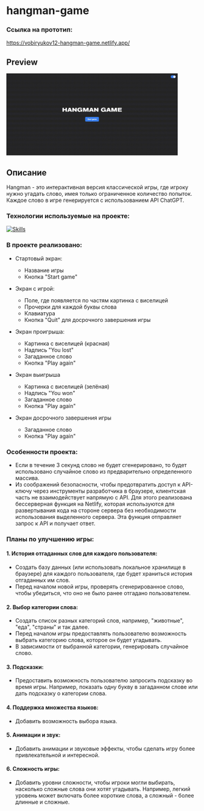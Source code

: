 # hangman-game
### Ссылка на прототип:

https://vobiryukov12-hangman-game.netlify.app/

## Preview

<img src='./public/images/hangman-game.gif' width='450'>

## Описание
Hangman - это интерактивная версия классической игры, где игроку нужно угадать слово, имея только ограниченное количество попыток. Каждое слово в игре генерируется с использованием API ChatGPT.

### Технологии используемые на проекте:

[![Skills](https://skillicons.dev/icons?i=js,html,css,tailwindcss)](https://skillicons.dev)

### В проекте реализовано:

- Стартовый экран:
  - Название игры
  - Кнопка "Start game"

- Экран с игрой:
  - Поле, где появляется по частям картинка с виселицей 
  - Прочерки для каждой буквы слова 
  - Клавиатура 
  - Кнопка "Quit" для досрочного завершения игры 

- Экран проигрыша:
  - Картинка с виселицей (красная)
  - Надпись "You lost"
  - Загаданное слово    
  - Кнопка "Play again"

- Экран выигрыша
  - Картинка с виселицей (зелёная)
  - Надпись "You won"
  - Загаданное слово    
  - Кнопка "Play again"

- Экран досрочного завершения игры
  - Загаданное слово    
  - Кнопка "Play again"

### Особенности проекта:

- Если в течение 3 секунд слово не будет сгенерировано, то будет использовано случайное слово из предварительно определенного массива.
- Из соображений безопасности, чтобы предотвратить доступ к API-ключу через инструменты разработчика в браузере, клиентская часть не взаимодействует напрямую с API. Для этого реализована бессерверная функция на Netlify, которая используются для развертывания кода на стороне сервера без необходимости использования выделенного сервера. Эта функция отправляет запрос к API и получает ответ.

### Планы по улучшению игры:
#### 1. История отгаданных слов для каждого пользователя:
- Создать базу данных (или использовать локальное хранилище в браузере) для каждого пользователя, где будет храниться история отгаданных им слов.
- Перед началом новой игры, проверять сгенерированное слово, чтобы убедиться, что оно не было ранее отгадано пользователем.
  
#### 2. Выбор категории слова:
- Создать список разных категорий слов, например, "животные", "еда", "страны" и так далее.
- Перед началом игры предоставлять пользователю возможность выбрать категорию слова, которое он будет угадывать.
- В зависимости от выбранной категории, генерировать случайное слово.
  
#### 3. Подсказки:
- Предоставить возможность пользователю запросить подсказку во время игры. Например, показать одну букву в загаданном слове или дать подсказку о категории слова.

#### 4. Поддержка множества языков:
- Добавить возможность выбора языка.

#### 5. Анимации и звук:
- Добавить анимации и звуковые эффекты, чтобы сделать игру более привлекательной и интересной.

#### 6. Сложность игры:
- Добавить уровни сложности, чтобы игроки могли выбирать, насколько сложные слова они хотят угадывать. Например, легкий уровень может включать более короткие слова, а сложный - более длинные и сложные.

